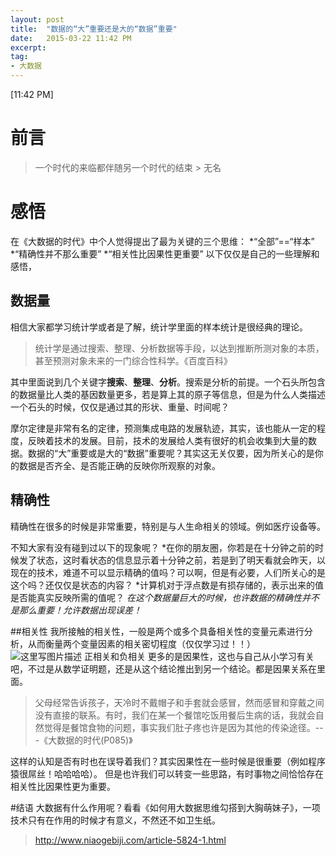 ```yaml
---
layout: post
title:  "数据的“大”重要还是大的“数据”重要"
date:   2015-03-22 11:42 PM
excerpt:
tag:
- 大数据
---
```



[11:42 PM]

# 前言

> 一个时代的来临都伴随另一个时代的结束
															> 无名

# 感悟
在《大数据的时代》中个人觉得提出了最为关键的三个思维：
*“全部”==“样本”
*“精确性并不那么重要”
*“相关性比因果性更重要”
以下仅仅是自己的一些理解和感悟，

## 数据量
相信大家都学习统计学或者是了解，统计学里面的样本统计是很经典的理论。
> 统计学是通过搜索、整理、分析数据等手段，以达到推断所测对象的本质，甚至预测对象未来的一门综合性科学。《百度百科》

其中里面说到几个关键字**搜索**、**整理**、**分析**。搜索是分析的前提。一个石头所包含的数据量比人类的基因数量更多，若是算上其的原子等信息，但是为什么人类描述一个石头的时候，仅仅是通过其的形状、重量、时间呢？

摩尔定律是非常有名的定律，预测集成电路的发展轨迹，其实，该也能从一定的程度，反映着技术的发展。目前，技术的发展给人类有很好的机会收集到大量的数据。数据的“大”重要或是大的“数据”重要呢？其实这无关仅要，因为所关心的是你的数据是否齐全、是否能正确的反映你所观察的对象。

## 精确性
精确性在很多的时候是非常重要，特别是与人生命相关的领域。例如医疗设备等。

不知大家有没有碰到过以下的现象呢？
*在你的朋友圈，你若是在十分钟之前的时候发了状态，这时看状态的信息显示着十分钟之前，若是到了明天看就会昨天，以现在的技术，难道不可以显示精确的值吗？可以啊，但是有必要，人们所关心的是这个吗？还仅仅是状态的内容？
*计算机对于浮点数是有损存储的，表示出来的值是否能真实反映所需的值呢？
*在这个数据量巨大的时候，也许数据的精确性并不是那么重要！允许数据出现误差！*

##相关性
我所接触的相关性，一般是两个或多个具备相关性的变量元素进行分析，从而衡量两个变量因素的相关密切程度（仅仅学习过！！）
![这里写图片描述](http://img.blog.csdn.net/20150322232902542)
						正相关和负相关
更多的是因果性，这也与自己从小学习有关吧，不过是从数学证明题，还是从这个结论推出到另一个结论。都是因果关系在里面。
>父母经常告诉孩子，天冷时不戴帽子和手套就会感冒，然而感冒和穿戴之间没有直接的联系。有时，我们在某一个餐馆吃饭用餐后生病的话，我就会自然觉得是餐馆食物的问题，事实我们肚子疼也许是因为其他的传染途径。---《大数据的时代(P085)》

这样的认知是否有时也在误导着我们？其实因果性在一些时候是很重要（例如程序猿很屌丝！哈哈哈哈）。
但是也许我们可以转变一些思路，有时事物之间恰恰存在相关性比因果性更为重要。

#结语
大数据有什么作用呢？看看《如何用大数据思维勾搭到大胸萌妹子》，一项技术只有在作用的时候才有意义，不然还不如卫生纸。
>http://www.niaogebiji.com/article-5824-1.html
					
														
